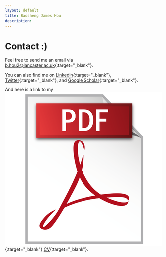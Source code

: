 ```yaml
---
layout: default
title: Baosheng James Hou
description: 
---
```


# Contact :)

Feel free to send me an email via [b.hou2@lancaster.ac.uk](mailto:b.hou2@lancaster.ac.uk){:target="_blank"}.

You can also find me on [Linkedin](https://uk.linkedin.com/in/baosheng-james-hou-420931217){:target="_blank"}, [Twitter](https://twitter.com/JamesBHou
){:target="_blank"}, and [Google Scholar](https://scholar.google.com/citations?user=hwPzzQcAAAAJ&hl=en){:target="_blank"}.

And here is a link to my [<img src="images/pdfLogo.png" alt="pdf logo" class="responsive-image">](docs/resume.pdf){:target="_blank"} [CV](docs/resume.pdf){:target="_blank"}.

<!-- [back](./) -->
